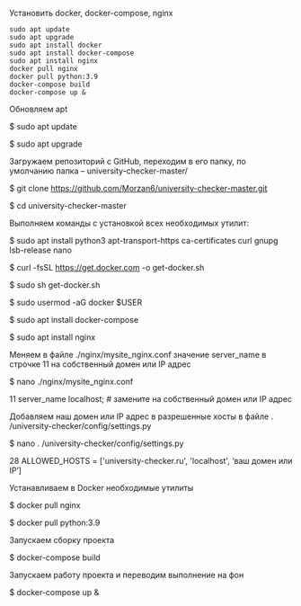 Установить docker, docker-compose, nginx

```
sudo apt update
sudo apt upgrade
sudo apt install docker
sudo apt install docker-compose
sudo apt install nginx
docker pull nginx
docker pull python:3.9
docker-compose build
docker-compose up &
```

Обновляем apt

$ sudo apt update

$ sudo apt upgrade


Загружаем репозиторий с GitHub, переходим в его папку, по умолчанию папка – university-checker-master/

$ git clone https://github.com/Morzan6/university-checker-master.git

$ cd university-checker-master

Выполняем команды с установкой всех необходимых утилит:


$ sudo apt install python3 apt-transport-https  ca-certificates  curl  gnupg  lsb-release nano

$ curl -fsSL https://get.docker.com -o get-docker.sh

$ sudo sh get-docker.sh

$ sudo usermod -aG docker $USER

$ sudo apt install docker-compose

$ sudo apt install nginx

Меняем в файле ./nginx/mysite_nginx.conf значение server_name в строчке 11 на собственный домен или IP адрес 

$ nano ./nginx/mysite_nginx.conf

11    server_name     localhost; # замените на собственный домен или IP адрес

 
Добавляем наш домен или IP адрес в разрешенные хосты в файле . /university-checker/config/settings.py

$ nano . /university-checker/config/settings.py


28    ALLOWED_HOSTS = ['university-checker.ru', 'localhost', ‘ваш домен или IP’]

Устанавливаем в Docker необходимые утилиты

$ docker pull nginx

$ docker pull python:3.9


Запускаем сборку проекта

$ docker-compose build

Запускаем работу проекта и переводим выполнение на фон

$ docker-compose up &
